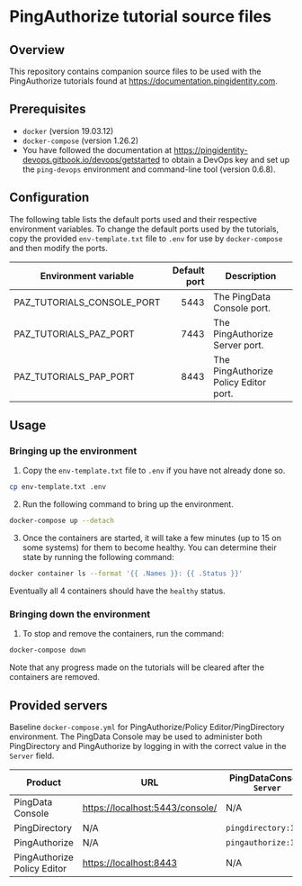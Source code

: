 # PingAuthorize tutorial source files

## Overview

This repository contains companion source files to be used with the PingAuthorize tutorials found at
<https://documentation.pingidentity.com>.

## Prerequisites

* `docker` (version 19.03.12)
* `docker-compose` (version 1.26.2)
* You have followed the documentation at
  <https://pingidentity-devops.gitbook.io/devops/getstarted> to obtain a DevOps
  key and set up the `ping-devops` environment and command-line tool (version
  0.6.8).

## Configuration

The following table lists the default ports used and their respective environment variables. To change the default ports
used by the tutorials, copy the provided `env-template.txt` file to `.env` for use by `docker-compose` and then modify
the ports.

| Environment variable                  | Default port | Description                           |
| ------------------------------------- | -----------: | ------------------------------------- |
| PAZ\_TUTORIALS\_CONSOLE\_PORT         | 5443         | The PingData Console port.            |
| PAZ\_TUTORIALS\_PAZ\_PORT             | 7443         | The PingAuthorize Server port.        |
| PAZ\_TUTORIALS\_PAP\_PORT             | 8443         | The PingAuthorize Policy Editor port. |

## Usage

### Bringing up the environment

1. Copy the `env-template.txt` file to `.env` if you have not already done so.

```bash
cp env-template.txt .env
```

2. Run the following command to bring up the environment.

```bash
docker-compose up --detach
```

3. Once the containers are started, it will take a few minutes (up to 15 on some systems) for them to become
   healthy. You can determine their state by running the following command:

```bash
docker container ls --format '{{ .Names }}: {{ .Status }}'
```

Eventually all 4 containers should have the `healthy` status.

### Bringing down the environment

1. To stop and remove the containers, run the command:

```bash
docker-compose down
```

Note that any progress made on the tutorials will be cleared after the containers are removed.

## Provided servers

Baseline `docker-compose.yml` for PingAuthorize/Policy Editor/PingDirectory environment. The PingData Console may be 
used to administer both PingDirectory and PingAuthorize by logging in with the correct value in the `Server` field.

| Product                     | URL                                | PingDataConsole `Server`       | Username        | Password          |
| --------------------------- | ---------------------------------- | ------------------------------ | --------------- | ----------------- |
| PingData Console            | <https://localhost:5443/console/>  | N/A                            | N/A             | N/A               |
| PingDirectory               | N/A                                | `pingdirectory:1636`           | `administrator` | `2FederateM0re`   |
| PingAuthorize               | N/A                                | `pingauthorize:1636`           | `administrator` | `2FederateM0re`   |
| PingAuthorize Policy Editor | <https://localhost:8443>           | N/A                            | `admin`         | `password123`     |

